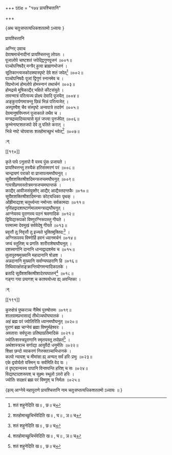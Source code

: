 +++
title = "१७४ प्रायश्चित्तानि"

+++
    
\{अथ चतुःसप्तत्यधिकशततमो ऽध्यायः  \}
    
प्रायश्चित्तानि  
    
अग्निर् उवाच  
देवाश्रमार्चनादीनां प्रायश्चित्तन्तु लोपतः ।  
पूजालोपे चाष्टशतं जपेद्द्विगुणपूजनं ॥००१॥  
पञ्चोपनिषदैर् मन्त्रैर् हुत्वा ब्राह्मणभोजनं ।  
सूतिकान्त्यजकोदक्यास्पृष्टे देवे शतं जपेत्[^१] ॥००२॥  
पञ्चोपनिषदैः पूजां द्विगुणं स्नानमेव च   ।  
विप्रभोज्यं होमलोपे होमस्नानं तथार्चनं ॥००३॥  
होमद्रव्ये मूषिकाद्यैर् भक्षिते कीटसंयुते ।  
तावन्मात्रं परित्यज्य प्रोक्ष्य देवादि पूजयेत् ॥००४॥  
अङ्कुरार्पणमात्रन्तु छिन्नं भिन्नं परित्यजेत् ।  
अस्पृश्यैश् चैव संस्पृष्टे अन्यपात्रे तदर्पणं   ॥००५॥  
देवमानुषविघ्नघ्नं पूजाकाले तथैव च ।  
मन्त्रद्रव्यादिव्यत्यासे मूलं जप्त्वा पुनर्जपेत् ॥००६॥  
कुम्भेनाष्टशतजपो देवे तु पतिते करात् ।  
भिन्ने नष्टे चोपवासः शतहोमाच्छुभं भवेत्[^२]   ॥००७॥  
    
:न्  
    
[^१]: शतं शहुनेदिति ख॥ , छ॥ च  
    
[^२]: शतहोमाच्छुचिर्भवेदिति ख॥ , घ॥ , ञ॥ च  

[[१९०]]
    
कृते पापे ऽनुतापो वै यस्य पुंसः प्रजायते ।  
प्रायश्चित्तन्तु तस्यैकं हरिसंस्मरणं परं ॥००८॥  
चान्द्रायणं पराको वा प्राजापत्यमघौघनुत् ।  
सूर्येशशक्तिश्रीशदिमन्त्रजप्यमघौघनुत् ॥००९॥  
गायत्रीप्रणवस्तोत्रमन्त्रजप्यमघान्तकं ।  
काद्यैर् आवीजसंयुक्तैर् आद्यैर् आद्यैस्तदन्तकैः ॥०१०॥  
सूर्येशशक्तिश्रीशादिमन्त्राः कोट्यधिकाः पृथक्   ।  
ओंह्रीमाद्याश् चतुर्थ्यन्ता नमोन्ताः सर्वकामदाः   ॥०११॥  
नृसिंहद्वादशाष्टार्णमालामन्त्राद्यघौघनुत्   ।  
आग्नेयस्य पुराणस्य पठनं श्रवणादिकं ॥०१२॥  
द्विविद्यारूपको विष्णुरग्निरूपस्तु गीयते ।  
परमात्मा देवमुखं सर्ववेदेषु गीयते ॥०१३॥  
प्रवृत्तौ तु निवृत्तौ तु इज्यते भुक्तिमुक्तिदः[^१] ।  
अग्निरूपस्य विष्णोर्हि हवनं ध्यानमर्चनं ॥०१४॥  
जप्यं स्तुतिश् च प्रणतिः शारीराशेषाघौघनुत्   ।  
दशस्वर्णानि दानानि धान्यद्वादशमेव च ॥०१५॥  
तुलापुरुषमुख्यानि महादानानि षोडश ।  
अन्नदानानि मुख्यानि सर्वाण्यघहराणि हि ॥०१६॥  
तिथिवारर्क्षसङ्क्रान्तियोगमन्वादिकालके ।  
ब्रतादि सूर्येशशक्तिश्रीशादेरघघातनं[^२] ॥०१८॥  
गङ्गा गया प्रयागश् च काश्ययोध्या ह्य् अवन्तिका   ।  
    
:न्  
    
[^१]: प्रवृत्तैस्तु निवृत्तैस्तु इज्यते भुक्तिमुक्तिद इति घ॥ , ङ॥ , झ॥ , ञ॥  
च  
    
[^२]: अघनाशनमिति ग॥  

[[१९१]]
    
कुरुक्षेत्रं पुष्करञ्च नैमिषं पुरुषोत्तमः   ॥०१९॥  
शालग्रामप्रभासाद्यं तीर्थञ्चघोघघातकं   ।  
अहं ब्रह्म परं ज्योतिरिति ध्यानमघौघनुत् ॥०२०॥  
पुराणं ब्रह्म चाग्नेयं ब्रह्मा विष्णुर्महेश्वरः   ।  
अवताराः सर्वपूजाः प्रतिष्ठाप्रतिमादिकं   ॥०२१॥  
ज्योतिःशास्त्रपुराणानि स्मृतयस्तु तपोव्रतं[^१] ।  
अर्थशास्त्रञ्च सर्गाद्या आयुर्वेदो धनुर्मतिः ॥०२२॥  
शिक्षा छन्दो व्याकरणं निरुक्तञ्चाभिधानकं   ।  
कल्पो न्यायश् च मीमांसा ह्य् अन्यत् सर्वं हरिः प्रभुः   ॥०२३॥  
एके द्वयोर्यतो यस्मिन् यः सर्वमिति वेद यः ।  
तं दृष्ट्वान्यस्य पापानि विनश्यन्ति हरिश् च सः   ॥०२४॥  
विद्याष्टादशरूपश् च सूक्ष्मः स्थूलो ऽपरो हरिः   ।  
ज्योतिः सदक्षरं ब्रह्म परं विष्णुश् च निर्मलः   ॥०२५॥  
    
\{इत्य् आग्नेये महापुराणे प्रायश्चित्तानि नाम चतुःसप्तत्यधिकशततमो ऽध्यायः ॥  }
    